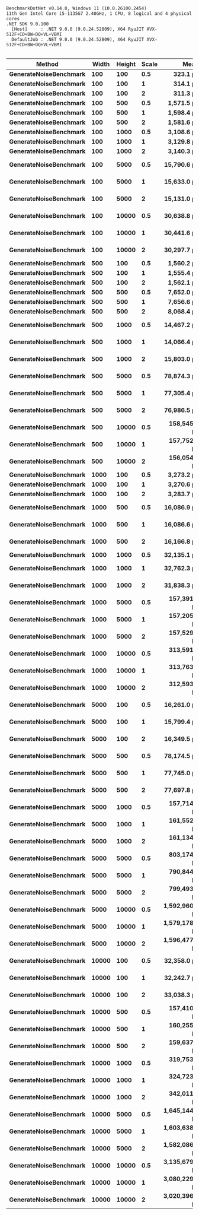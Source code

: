 ```

BenchmarkDotNet v0.14.0, Windows 11 (10.0.26100.2454)
11th Gen Intel Core i5-1135G7 2.40GHz, 1 CPU, 8 logical and 4 physical cores
.NET SDK 9.0.100
  [Host]     : .NET 9.0.0 (9.0.24.52809), X64 RyuJIT AVX-512F+CD+BW+DQ+VL+VBMI
  DefaultJob : .NET 9.0.0 (9.0.24.52809), X64 RyuJIT AVX-512F+CD+BW+DQ+VL+VBMI


```
| Method                 | Width | Height | Scale | Mean           | Error        | StdDev        | Median         | Gen0     | Gen1     | Gen2     | Allocated    |
|----------------------- |------ |------- |------ |---------------:|-------------:|--------------:|---------------:|---------:|---------:|---------:|-------------:|
| **GenerateNoiseBenchmark** | **100**   | **100**    | **0.5**   |       **323.1 μs** |      **3.24 μs** |       **2.70 μs** |       **322.8 μs** |   **9.2773** |        **-** |        **-** |      **39.1 KB** |
| **GenerateNoiseBenchmark** | **100**   | **100**    | **1**     |       **314.1 μs** |      **6.11 μs** |       **5.10 μs** |       **313.8 μs** |   **9.2773** |        **-** |        **-** |      **39.1 KB** |
| **GenerateNoiseBenchmark** | **100**   | **100**    | **2**     |       **311.3 μs** |      **6.20 μs** |       **9.47 μs** |       **310.4 μs** |   **9.2773** |        **-** |        **-** |      **39.1 KB** |
| **GenerateNoiseBenchmark** | **100**   | **500**    | **0.5**   |     **1,571.5 μs** |     **30.80 μs** |      **57.86 μs** |     **1,558.3 μs** |  **60.5469** |  **60.5469** |  **60.5469** |    **195.37 KB** |
| **GenerateNoiseBenchmark** | **100**   | **500**    | **1**     |     **1,598.4 μs** |     **31.55 μs** |      **74.38 μs** |     **1,566.0 μs** |  **60.5469** |  **60.5469** |  **60.5469** |    **195.37 KB** |
| **GenerateNoiseBenchmark** | **100**   | **500**    | **2**     |     **1,581.6 μs** |     **31.46 μs** |      **48.98 μs** |     **1,566.1 μs** |  **60.5469** |  **60.5469** |  **60.5469** |    **195.37 KB** |
| **GenerateNoiseBenchmark** | **100**   | **1000**   | **0.5**   |     **3,108.6 μs** |     **61.94 μs** |      **66.27 μs** |     **3,107.4 μs** | **121.0938** | **121.0938** | **121.0938** |    **390.71 KB** |
| **GenerateNoiseBenchmark** | **100**   | **1000**   | **1**     |     **3,129.8 μs** |     **59.55 μs** |      **70.89 μs** |     **3,106.6 μs** | **121.0938** | **121.0938** | **121.0938** |     **390.7 KB** |
| **GenerateNoiseBenchmark** | **100**   | **1000**   | **2**     |     **3,140.3 μs** |     **48.68 μs** |      **61.57 μs** |     **3,134.6 μs** | **121.0938** | **121.0938** | **121.0938** |    **390.71 KB** |
| **GenerateNoiseBenchmark** | **100**   | **5000**   | **0.5**   |    **15,790.6 μs** |    **312.71 μs** |     **448.48 μs** |    **15,781.6 μs** | **468.7500** | **468.7500** | **468.7500** |   **1953.33 KB** |
| **GenerateNoiseBenchmark** | **100**   | **5000**   | **1**     |    **15,633.0 μs** |    **312.08 μs** |     **467.10 μs** |    **15,759.2 μs** | **468.7500** | **468.7500** | **468.7500** |   **1953.32 KB** |
| **GenerateNoiseBenchmark** | **100**   | **5000**   | **2**     |    **15,131.0 μs** |    **292.67 μs** |     **287.44 μs** |    **15,014.4 μs** | **468.7500** | **468.7500** | **468.7500** |   **1953.33 KB** |
| **GenerateNoiseBenchmark** | **100**   | **10000**  | **0.5**   |    **30,638.8 μs** |    **518.65 μs** |     **576.48 μs** |    **30,545.3 μs** | **937.5000** | **937.5000** | **937.5000** |   **3906.62 KB** |
| **GenerateNoiseBenchmark** | **100**   | **10000**  | **1**     |    **30,441.6 μs** |    **570.70 μs** |     **800.04 μs** |    **30,357.4 μs** | **968.7500** | **968.7500** | **968.7500** |   **3906.62 KB** |
| **GenerateNoiseBenchmark** | **100**   | **10000**  | **2**     |    **30,297.7 μs** |    **596.76 μs** |     **732.88 μs** |    **30,154.0 μs** | **937.5000** | **937.5000** | **937.5000** |   **3906.62 KB** |
| **GenerateNoiseBenchmark** | **500**   | **100**    | **0.5**   |     **1,560.2 μs** |     **30.97 μs** |      **51.74 μs** |     **1,545.4 μs** |  **60.5469** |  **60.5469** |  **60.5469** |    **195.37 KB** |
| **GenerateNoiseBenchmark** | **500**   | **100**    | **1**     |     **1,555.4 μs** |     **31.07 μs** |      **42.52 μs** |     **1,540.5 μs** |  **60.5469** |  **60.5469** |  **60.5469** |    **195.37 KB** |
| **GenerateNoiseBenchmark** | **500**   | **100**    | **2**     |     **1,562.1 μs** |     **30.25 μs** |      **38.26 μs** |     **1,561.2 μs** |  **60.5469** |  **60.5469** |  **60.5469** |    **195.37 KB** |
| **GenerateNoiseBenchmark** | **500**   | **500**    | **0.5**   |     **7,652.0 μs** |    **151.46 μs** |     **186.00 μs** |     **7,642.7 μs** | **242.1875** | **242.1875** | **242.1875** |    **976.68 KB** |
| **GenerateNoiseBenchmark** | **500**   | **500**    | **1**     |     **7,656.6 μs** |    **147.86 μs** |     **145.22 μs** |     **7,644.5 μs** | **242.1875** | **242.1875** | **242.1875** |    **976.68 KB** |
| **GenerateNoiseBenchmark** | **500**   | **500**    | **2**     |     **8,068.4 μs** |    **157.56 μs** |     **275.95 μs** |     **8,148.5 μs** | **226.5625** | **226.5625** | **187.5000** |    **976.66 KB** |
| **GenerateNoiseBenchmark** | **500**   | **1000**   | **0.5**   |    **14,467.2 μs** |    **489.55 μs** |   **1,443.44 μs** |    **13,895.9 μs** | **468.7500** | **468.7500** | **468.7500** |   **1953.33 KB** |
| **GenerateNoiseBenchmark** | **500**   | **1000**   | **1**     |    **14,066.4 μs** |    **340.50 μs** |     **998.62 μs** |    **13,868.3 μs** | **484.3750** | **484.3750** | **484.3750** |   **1953.33 KB** |
| **GenerateNoiseBenchmark** | **500**   | **1000**   | **2**     |    **15,803.0 μs** |    **311.26 μs** |     **259.92 μs** |    **15,753.5 μs** | **484.3750** | **484.3750** | **484.3750** |   **1953.33 KB** |
| **GenerateNoiseBenchmark** | **500**   | **5000**   | **0.5**   |    **78,874.3 μs** |  **1,571.74 μs** |   **3,416.84 μs** |    **77,472.7 μs** | **428.5714** | **428.5714** | **428.5714** |   **9765.81 KB** |
| **GenerateNoiseBenchmark** | **500**   | **5000**   | **1**     |    **77,305.4 μs** |  **1,120.70 μs** |     **993.47 μs** |    **77,536.1 μs** | **428.5714** | **428.5714** | **428.5714** |   **9765.81 KB** |
| **GenerateNoiseBenchmark** | **500**   | **5000**   | **2**     |    **76,986.5 μs** |  **1,457.22 μs** |   **1,363.09 μs** |    **77,371.1 μs** | **428.5714** | **428.5714** | **428.5714** |   **9765.85 KB** |
| **GenerateNoiseBenchmark** | **500**   | **10000**  | **0.5**   |   **158,545.1 μs** |  **2,796.52 μs** |   **2,992.24 μs** |   **157,790.9 μs** | **500.0000** | **500.0000** | **500.0000** |  **19531.47 KB** |
| **GenerateNoiseBenchmark** | **500**   | **10000**  | **1**     |   **157,752.2 μs** |  **3,017.88 μs** |   **3,354.37 μs** |   **157,536.8 μs** | **500.0000** | **500.0000** | **500.0000** |  **19531.54 KB** |
| **GenerateNoiseBenchmark** | **500**   | **10000**  | **2**     |   **156,054.2 μs** |  **1,867.06 μs** |   **1,746.45 μs** |   **155,636.2 μs** | **500.0000** | **500.0000** | **500.0000** |  **19531.54 KB** |
| **GenerateNoiseBenchmark** | **1000**  | **100**    | **0.5**   |     **3,273.2 μs** |     **45.24 μs** |      **42.32 μs** |     **3,265.1 μs** | **121.0938** | **121.0938** | **121.0938** |     **390.7 KB** |
| **GenerateNoiseBenchmark** | **1000**  | **100**    | **1**     |     **3,270.6 μs** |     **41.53 μs** |      **38.84 μs** |     **3,272.3 μs** | **121.0938** | **121.0938** | **121.0938** |    **390.71 KB** |
| **GenerateNoiseBenchmark** | **1000**  | **100**    | **2**     |     **3,283.7 μs** |     **62.94 μs** |      **64.64 μs** |     **3,282.4 μs** | **121.0938** | **121.0938** | **121.0938** |    **390.71 KB** |
| **GenerateNoiseBenchmark** | **1000**  | **500**    | **0.5**   |    **16,086.9 μs** |    **249.70 μs** |     **221.35 μs** |    **16,127.9 μs** | **468.7500** | **468.7500** | **468.7500** |   **1953.32 KB** |
| **GenerateNoiseBenchmark** | **1000**  | **500**    | **1**     |    **16,086.6 μs** |    **276.53 μs** |     **245.14 μs** |    **16,020.0 μs** | **468.7500** | **468.7500** | **468.7500** |   **1953.32 KB** |
| **GenerateNoiseBenchmark** | **1000**  | **500**    | **2**     |    **16,166.8 μs** |    **314.67 μs** |     **323.14 μs** |    **16,157.6 μs** | **468.7500** | **468.7500** | **468.7500** |   **1953.33 KB** |
| **GenerateNoiseBenchmark** | **1000**  | **1000**   | **0.5**   |    **32,135.1 μs** |    **534.49 μs** |     **499.97 μs** |    **32,217.1 μs** | **937.5000** | **937.5000** | **937.5000** |    **3906.6 KB** |
| **GenerateNoiseBenchmark** | **1000**  | **1000**   | **1**     |    **32,762.3 μs** |    **383.87 μs** |     **359.07 μs** |    **32,699.5 μs** | **937.5000** | **937.5000** | **937.5000** |   **3906.62 KB** |
| **GenerateNoiseBenchmark** | **1000**  | **1000**   | **2**     |    **31,838.3 μs** |    **551.09 μs** |     **515.49 μs** |    **31,801.3 μs** | **937.5000** | **937.5000** | **937.5000** |   **3906.62 KB** |
| **GenerateNoiseBenchmark** | **1000**  | **5000**   | **0.5**   |   **157,391.7 μs** |  **2,968.36 μs** |   **3,048.29 μs** |   **156,887.1 μs** | **500.0000** | **500.0000** | **500.0000** |  **19531.47 KB** |
| **GenerateNoiseBenchmark** | **1000**  | **5000**   | **1**     |   **157,205.7 μs** |  **2,461.30 μs** |   **2,302.30 μs** |   **156,668.3 μs** | **500.0000** | **500.0000** | **500.0000** |  **19531.47 KB** |
| **GenerateNoiseBenchmark** | **1000**  | **5000**   | **2**     |   **157,529.5 μs** |  **2,230.21 μs** |   **1,977.03 μs** |   **157,983.9 μs** | **500.0000** | **500.0000** | **500.0000** |  **19531.47 KB** |
| **GenerateNoiseBenchmark** | **1000**  | **10000**  | **0.5**   |   **313,591.0 μs** |  **6,255.32 μs** |   **5,851.23 μs** |   **314,771.9 μs** | **500.0000** | **500.0000** | **500.0000** |  **39062.76 KB** |
| **GenerateNoiseBenchmark** | **1000**  | **10000**  | **1**     |   **313,763.7 μs** |  **5,272.17 μs** |   **5,177.98 μs** |   **314,349.6 μs** | **500.0000** | **500.0000** | **500.0000** |  **39062.73 KB** |
| **GenerateNoiseBenchmark** | **1000**  | **10000**  | **2**     |   **312,593.4 μs** |  **6,125.41 μs** |   **7,746.69 μs** |   **310,809.7 μs** | **500.0000** | **500.0000** | **500.0000** |   **39062.9 KB** |
| **GenerateNoiseBenchmark** | **5000**  | **100**    | **0.5**   |    **16,261.0 μs** |    **282.13 μs** |     **263.91 μs** |    **16,220.9 μs** | **468.7500** | **468.7500** | **468.7500** |   **1953.32 KB** |
| **GenerateNoiseBenchmark** | **5000**  | **100**    | **1**     |    **15,799.4 μs** |    **272.00 μs** |     **227.13 μs** |    **15,796.3 μs** | **468.7500** | **468.7500** | **468.7500** |   **1953.32 KB** |
| **GenerateNoiseBenchmark** | **5000**  | **100**    | **2**     |    **16,349.5 μs** |    **265.54 μs** |     **272.69 μs** |    **16,378.2 μs** | **468.7500** | **468.7500** | **468.7500** |   **1953.33 KB** |
| **GenerateNoiseBenchmark** | **5000**  | **500**    | **0.5**   |    **78,174.5 μs** |    **839.71 μs** |     **785.47 μs** |    **78,225.1 μs** | **428.5714** | **428.5714** | **428.5714** |   **9765.81 KB** |
| **GenerateNoiseBenchmark** | **5000**  | **500**    | **1**     |    **77,745.0 μs** |  **1,551.27 μs** |   **1,846.67 μs** |    **77,935.0 μs** | **428.5714** | **428.5714** | **428.5714** |   **9765.85 KB** |
| **GenerateNoiseBenchmark** | **5000**  | **500**    | **2**     |    **77,697.8 μs** |  **1,495.98 μs** |   **1,600.69 μs** |    **77,720.4 μs** | **428.5714** | **428.5714** | **428.5714** |   **9765.85 KB** |
| **GenerateNoiseBenchmark** | **5000**  | **1000**   | **0.5**   |   **157,714.2 μs** |  **2,893.43 μs** |   **2,706.51 μs** |   **157,846.2 μs** | **500.0000** | **500.0000** | **500.0000** |  **19531.47 KB** |
| **GenerateNoiseBenchmark** | **5000**  | **1000**   | **1**     |   **161,552.5 μs** |  **3,039.06 μs** |   **2,842.73 μs** |   **162,739.9 μs** | **500.0000** | **500.0000** | **500.0000** |  **19531.46 KB** |
| **GenerateNoiseBenchmark** | **5000**  | **1000**   | **2**     |   **161,134.1 μs** |  **2,696.70 μs** |   **2,390.55 μs** |   **160,916.5 μs** | **500.0000** | **500.0000** | **500.0000** |  **19531.47 KB** |
| **GenerateNoiseBenchmark** | **5000**  | **5000**   | **0.5**   |   **803,174.8 μs** | **14,400.72 μs** |  **13,470.44 μs** |   **807,467.0 μs** |        **-** |        **-** |        **-** |  **97656.68 KB** |
| **GenerateNoiseBenchmark** | **5000**  | **5000**   | **1**     |   **790,844.4 μs** | **13,617.15 μs** |  **12,737.49 μs** |   **792,867.8 μs** |        **-** |        **-** |        **-** |  **97656.68 KB** |
| **GenerateNoiseBenchmark** | **5000**  | **5000**   | **2**     |   **799,493.4 μs** |  **9,419.19 μs** |   **8,349.86 μs** |   **798,980.7 μs** |        **-** |        **-** |        **-** |  **97656.68 KB** |
| **GenerateNoiseBenchmark** | **5000**  | **10000**  | **0.5**   | **1,592,960.6 μs** | **24,244.21 μs** |  **22,678.05 μs** | **1,589,063.3 μs** |        **-** |        **-** |        **-** | **195313.26 KB** |
| **GenerateNoiseBenchmark** | **5000**  | **10000**  | **1**     | **1,579,178.8 μs** | **18,206.78 μs** |  **17,030.64 μs** | **1,576,174.2 μs** |        **-** |        **-** |        **-** | **195312.93 KB** |
| **GenerateNoiseBenchmark** | **5000**  | **10000**  | **2**     | **1,596,477.3 μs** | **25,318.16 μs** |  **23,682.62 μs** | **1,594,475.1 μs** |        **-** |        **-** |        **-** | **195312.93 KB** |
| **GenerateNoiseBenchmark** | **10000** | **100**    | **0.5**   |    **32,358.0 μs** |    **625.72 μs** |     **585.30 μs** |    **32,335.3 μs** | **937.5000** | **937.5000** | **937.5000** |   **3906.64 KB** |
| **GenerateNoiseBenchmark** | **10000** | **100**    | **1**     |    **32,242.7 μs** |    **463.58 μs** |     **410.95 μs** |    **32,184.3 μs** | **937.5000** | **937.5000** | **937.5000** |   **3906.62 KB** |
| **GenerateNoiseBenchmark** | **10000** | **100**    | **2**     |    **33,038.3 μs** |    **280.13 μs** |     **262.03 μs** |    **33,020.7 μs** | **933.3333** | **933.3333** | **933.3333** |   **3906.62 KB** |
| **GenerateNoiseBenchmark** | **10000** | **500**    | **0.5**   |   **157,410.2 μs** |  **2,792.86 μs** |   **2,988.33 μs** |   **156,412.0 μs** | **500.0000** | **500.0000** | **500.0000** |  **19531.47 KB** |
| **GenerateNoiseBenchmark** | **10000** | **500**    | **1**     |   **160,255.0 μs** |  **3,103.17 μs** |   **3,320.35 μs** |   **160,016.0 μs** | **500.0000** | **500.0000** | **500.0000** |  **19531.54 KB** |
| **GenerateNoiseBenchmark** | **10000** | **500**    | **2**     |   **159,637.7 μs** |  **1,996.70 μs** |   **1,867.72 μs** |   **159,910.5 μs** | **500.0000** | **500.0000** | **500.0000** |  **19531.54 KB** |
| **GenerateNoiseBenchmark** | **10000** | **1000**   | **0.5**   |   **319,753.4 μs** |  **3,884.98 μs** |   **3,443.93 μs** |   **319,460.0 μs** | **500.0000** | **500.0000** | **500.0000** |   **39062.9 KB** |
| **GenerateNoiseBenchmark** | **10000** | **1000**   | **1**     |   **324,723.6 μs** |  **4,467.07 μs** |   **4,178.50 μs** |   **325,700.8 μs** | **500.0000** | **500.0000** | **500.0000** |   **39062.9 KB** |
| **GenerateNoiseBenchmark** | **10000** | **1000**   | **2**     |   **342,011.1 μs** |  **6,822.57 μs** |  **16,735.87 μs** |   **338,281.5 μs** | **500.0000** | **500.0000** | **500.0000** |  **39062.73 KB** |
| **GenerateNoiseBenchmark** | **10000** | **5000**   | **0.5**   | **1,645,144.9 μs** | **27,553.37 μs** |  **24,425.34 μs** | **1,648,647.5 μs** |        **-** |        **-** |        **-** | **195312.93 KB** |
| **GenerateNoiseBenchmark** | **10000** | **5000**   | **1**     | **1,603,638.5 μs** | **31,321.49 μs** |  **34,813.76 μs** | **1,597,728.0 μs** |        **-** |        **-** |        **-** | **195312.65 KB** |
| **GenerateNoiseBenchmark** | **10000** | **5000**   | **2**     | **1,582,086.0 μs** | **18,537.84 μs** |  **16,433.31 μs** | **1,582,508.1 μs** |        **-** |        **-** |        **-** | **195312.93 KB** |
| **GenerateNoiseBenchmark** | **10000** | **10000**  | **0.5**   | **3,135,679.4 μs** | **32,895.03 μs** |  **29,160.59 μs** | **3,130,461.4 μs** |        **-** |        **-** |        **-** | **390625.43 KB** |
| **GenerateNoiseBenchmark** | **10000** | **10000**  | **1**     | **3,080,229.3 μs** | **61,191.40 μs** | **105,552.17 μs** | **3,043,856.1 μs** |        **-** |        **-** |        **-** | **390625.43 KB** |
| **GenerateNoiseBenchmark** | **10000** | **10000**  | **2**     | **3,020,396.0 μs** | **38,768.98 μs** |  **34,367.69 μs** | **3,016,303.0 μs** |        **-** |        **-** |        **-** | **390625.15 KB** |
